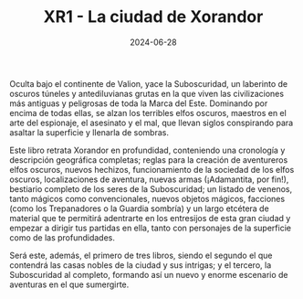 ﻿---
title: XR1 - La ciudad de Xorandor
summary: Xorandor, una ciudad tan hermosa como peligrosa, donde la muerte acecha en cada callejón y el miedo es la única ley; donde las ruinas de las casas caídas en los conflictos del ayer alimentan los fuegos bélicos del ahora. Xorandor la grande, malévola y astuta; elegante y fiera; mortífera y cruel, como los seres que la habitan.
authors:
  - Diego Marqués Vega.
date: 2024-06-28
type: post
categories:
- Clasicos de la Marca
- Linea XR
tags:
- Xorandor
- Gazetteer

minlevels: ""
maxlevels: ""
prices: 25€
session: ""
mincharacters: ""
maxcharacters: ""
eval: oficial
cover: "xr1-la-ciudad-de-xorandor.jpg"
download: "xr1-la-ciudad-de-xorandor.pdf"
moreinfo: "https://tesorosdelamarca.com/producto/la-ciudad-de-xorandor/"
license: "OGL"
draft: false

---
Oculta bajo el continente de Valion, yace la Suboscuridad, un laberinto de oscuros túneles y antediluvianas grutas en la que viven las civilizaciones más antiguas y peligrosas de toda la Marca del Este. Dominando por encima de todas ellas, se alzan los terribles elfos oscuros, maestros en el arte del espionaje, el asesinato y el mal, que llevan siglos conspirando para asaltar la superficie y llenarla de sombras.

Este libro retrata Xorandor en profundidad, conteniendo una cronología y descripción geográfica completas; reglas para la creación de aventureros elfos oscuros, nuevos hechizos, funcionamiento de la sociedad de los elfos oscuros, localizaciones de aventura, nuevas armas (¡Adamantita, por fin!), bestiario completo de los seres de la Suboscuridad; un listado de venenos, tanto mágicos como convencionales, nuevos objetos mágicos, facciones (como los Trepanadores o la Guardia sombría) y un largo etcétera de material que te permitirá adentrarte en los entresijos de esta gran ciudad y empezar a dirigir tus partidas en ella, tanto con personajes de la superficie como de las profundidades.

Será este, además, el primero de tres libros, siendo el segundo el que contendrá las casas nobles de la ciudad y sus intrigas; y el tercero, la Suboscuridad al completo, formando así un nuevo y enorme escenario de aventuras en el que sumergirte.

